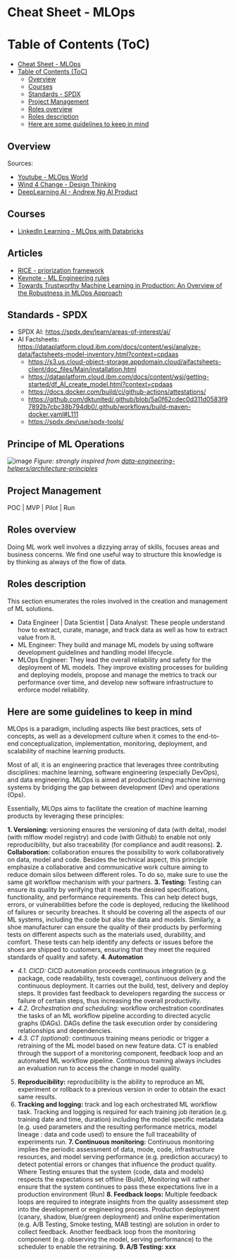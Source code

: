 # Cheat Sheet - MLOps

# Table of Contents (ToC)

- [Cheat Sheet - MLOps](#cheat-sheet---mlops)
- [Table of Contents (ToC)](#table-of-contents-toc)
  - [Overview](#overview)
  - [Courses](#courses)
  - [Standards - SPDX](#standards---spdx)
  - [Project Management](#project-management)
  - [Roles overview](#roles-overview)
  - [Roles description](#roles-description)
  - [Here are some guidelines to keep in mind](#here-are-some-guidelines-to-keep-in-mind)


## Overview

Sources:
- [Youtube - MLOps World](https://www.youtube.com/channel/UCvfUFYIYTbTgxKQNGc2zoqQ)
- [Wind 4 Change - Design Thinking](https://wind4change.com/design-thinking-d-school-stanford-ideo-approach-methodology/?ref=dl-staging-website.ghost.io)
- [DeepLearning AI - Andrew Ng AI Product](https://www.deeplearning.ai/the-batch/issue-279/)

## Courses

- [LinkedIn Learning -  MLOps with Databricks](https://www.linkedin.com/learning/mlops-with-databricks)

## Articles 
- [RICE - priorization framework](https://marily.substack.com/p/rice-a-a-prioritization-framework?utm_source=post-email-title&publication_id=547073&post_id=155290254&utm_campaign=email-post-title&isFreemail=true&r=1gsxm1&triedRedirect=true&utm_medium=email)
- [Keynote - ML Engineering rules](https://media.licdn.com/dms/document/media/v2/D4D1FAQFyZb9o5dsizw/feedshare-document-pdf-analyzed/feedshare-document-pdf-analyzed/0/1732900953798?e=1738195200&v=beta&t=EVTcodB7NwaJXHqLieI8UO3uN9VVu6DwSYvaeMpoaIo)
- [Towards Trustworthy Machine Learning in Production: An Overview of the Robustness in MLOps Approach](https://dl.acm.org/doi/full/10.1145/3708497?af=R)

## Standards - SPDX

- SPDX AI: https://spdx.dev/learn/areas-of-interest/ai/
- AI Factsheets: https://dataplatform.cloud.ibm.com/docs/content/wsj/analyze-data/factsheets-model-inventory.html?context=cpdaas
  - https://s3.us.cloud-object-storage.appdomain.cloud/aifactsheets-client/doc_files/Main/installation.html
  - https://dataplatform.cloud.ibm.com/docs/content/wsj/getting-started/df_AI_create_model.html?context=cpdaas
  - https://docs.docker.com/build/ci/github-actions/attestations/
  - https://github.com/dktunited/.github/blob/5a0f62cdec0d311d0583f97892b7cbc38b794db0/.github/workflows/build-maven-docker.yaml#L111
  - https://spdx.dev/use/spdx-tools/

## Principe of ML Operations

![image](https://github.com/user-attachments/assets/37495488-32c2-44d6-a647-ee0f719da664)
_Figure: strongly inspired from [data-engineering-helpers/architecture-principles](https://github.com/data-engineering-helpers/architecture-principles?tab=readme-ov-file#data-engineering)_

## Project Management

POC | MVP | Pilot | Run

## Roles overview

Doing ML work well involves a dizzying array of skills, focuses areas and business concerns. We find one useful way to structure this knowledge is by thinking as always of the flow of data.

## Roles description

This section enumerates the roles involved in the creation and management of ML solutions.

- Data Engineer | Data Scientist | Data Analyst: These people understand how to extract, curate, manage, and track data as well as how to extract value from it.
- ML Engineer: They build and manage ML models by using software development guidelines and handling model lifecycle.
- MLOps Engineer: They lead the overall reliability and safety for the deployment of ML models. They improve existing processes for building
and deploying models, propose and manage the metrics to track our performance over time, and develop new software infrastructure
to enforce model reliability. 

## Here are some guidelines to keep in mind

MLOps is a paradigm, including aspects like best practices, sets of concepts, as well as a development culture when it comes to the end-to-end conceptualization, implementation, monitoring, deployment, and scalability of machine learning products. 

Most of all, it is an engineering practice that leverages three contributing disciplines: machine learning, software engineering (especially DevOps), and data engineering. MLOps is aimed at productionizing machine learning systems by bridging the gap between development (Dev) and operations (Ops). 

Essentially, MLOps aims to facilitate the creation of machine learning products by leveraging these principles: 

**1. Versioning:** versioning ensures the versioning of data (with delta), model (with mlflow model registry) and code (with Github) to enable not only reproducibility, but also traceability (for compliance and audit reasons).
**2. Collaboration:** collaboration ensures the possibility to work collaboratively on data, model and code. Besides the technical aspect, this principle emphasize a collaborative and communicative work culture aiming to reduce domain silos between different roles.
To do so, make sure to use the same git workflow mechanism with your partners.
**3. Testing:** Testing can ensure its quality by verifying that it meets the desired specifications, functionality, and performance requirements. This can help detect bugs, errors, or vulnerabilities before the code is deployed, reducing the likelihood of failures or security breaches. It should be covering all the aspects of our ML systems, including the code but also the data and models.
Similarly, a shoe manufacturer can ensure the quality of their products by performing tests on different aspects such as the materials used, durability, and comfort. These tests can help identify any defects or issues before the shoes are shipped to customers, ensuring that they meet the required standards of quality and safety.
**4. Automation**
  - _4.1. CICD:_ CICD automation proceeds continuous integration (e.g. package, code readability, tests coverage), continuous delivery and the continuous deployment. It carries out the build, test, delivery and deploy steps.
  It provides fast feedback to developers regarding the success or failure of certain steps, thus increasing the overall productivity.
  - _4.2. Orchestration and scheduling:_ workflow orchestration coordinates the tasks of an ML workflow pipeline according to directed acyclic graphs (DAGs). DAGs define the task execution order by considering relationships and dependencies.
  - _4.3. CT (optional):_ continuous training means periodic or trigger a retraining of the ML model based on new feature data. CT is enabled through the support of a monitoring component, feedback loop and an automated ML workflow pipeline. Continuous training always includes an evaluation run  to access the change in model quality.
5. **Reproducibility:** reproducibility is the ability to reproduce an ML experiment or rollback to a previous version in order to obtain the exact same results.
6. **Tracking and logging:** track and log each orchestrated ML workflow task. Tracking and logging is required for each training job iteration (e.g. training date and time, duration) including the model specific metadata (e.g. used parameters and the resulting performance metrics, model lineage : data and code used) to ensure the full traceability of experiments run.
**7. Continuous monitoring:** Continuous monitoring implies the periodic assessment of data, mode, code, infrastructure resources, and model serving performance (e.g. prediction accuracy) to detect potential errors or changes that influence the product quality.
Where Testing ensures that the system (code, data and models) respects the expectations set offline (Build), Monitoring will rather ensure that the system continues to pass these expectations live in a production environment (Run)
**8. Feedback loops:** Multiple feedback loops are required to integrate insights from the quality assessment step into the development or engineering process. 
Production deployment (canary, shadow, blue/green deployment) and online experimentation (e.g. A/B Testing, Smoke testing, MAB testing) are solution in order to collect feedback.
Another feedback loop from the monitoring component (e.g. observing the model, serving performance) to the scheduler to enable the retraining.
**9. A/B Testing: xxx**
